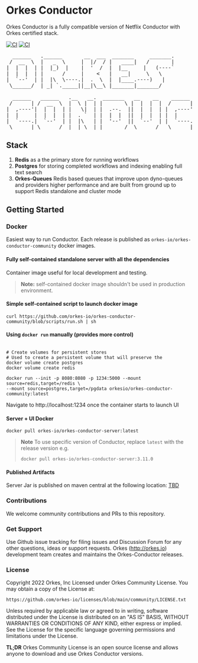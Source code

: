 # Orkes Conductor
Orkes Conductor is a fully compatible version of Netflix Conductor with Orkes certified stack.

[![CI](https://github.com/orkes-io/orkes-conductor-community/actions/workflows/ci.yaml/badge.svg)](https://github.com/orkes-io/orkes-conductor-community/actions/workflows/ci.yml)
[![CI](https://img.shields.io/badge/license-orkes%20community%20license-green)](https://github.com/orkes-io/licenses/blob/main/community/LICENSE.txt)


<pre>
  ______   .______       __  ___  _______     _______.
 /  __  \  |   _  \     |  |/  / |   ____|   /       |
|  |  |  | |  |_)  |    |  '  /  |  |__     |   (----`
|  |  |  | |      /     |    <   |   __|     \   \    
|  `--'  | |  |\  \----.|  .  \  |  |____.----)   |   
 \______/  | _| `._____||__|\__\ |_______|_______/    
                                                      
  ______   ______   .__   __.  _______   __    __    ______ .___________.  ______   .______      
 /      | /  __  \  |  \ |  | |       \ |  |  |  |  /      ||           | /  __  \  |   _  \     
|  ,----'|  |  |  | |   \|  | |  .--.  ||  |  |  | |  ,----'`---|  |----`|  |  |  | |  |_)  |    
|  |     |  |  |  | |  . `  | |  |  |  ||  |  |  | |  |         |  |     |  |  |  | |      /     
|  `----.|  `--'  | |  |\   | |  '--'  ||  `--'  | |  `----.    |  |     |  `--'  | |  |\  \----.
 \______| \______/  |__| \__| |_______/  \______/   \______|    |__|      \______/  | _| `._____| 
</pre>

## Stack
1. **Redis** as a the primary store for running workflows
2. **Postgres** for storing completed workflows and indexing enabling full text search
3. **Orkes-Queues** Redis based queues that improve upon dyno-queues and providers higher performance and are built from ground up to support Redis standalone and cluster mode

## Getting Started
### Docker
Easiest way to run Conductor.  Each release is published as `orkes-io/orkes-conductor-community` docker images. 

#### Fully self-contained standalone server with all the dependencies
Container image useful for local development and testing.  
>**Note:** self-contained docker image shouldn't be used in production environment.

#### Simple self-contained script to launch docker image
```shell
curl https://github.com/orkes-io/orkes-conductor-community/blob/scripts/run.sh | sh
```
#### Using `docker run` manually (provides more control)
```shell

# Create volumes for persistent stores
# Used to create a persistent volume that will preserve the 
docker volume create postgres
docker volume create redis

docker run --init -p 8080:8080 -p 1234:5000 --mount source=redis,target=/redis \
--mount source=postgres,target=/pgdata orkesio/orkes-conductor-community:latest
```
Navigate to http://localhost:1234 once the container starts to launch UI

#### Server + UI Docker
```shell
docker pull orkes-io/orkes-conductor-server:latest
```
>**Note** To use specific version of Conductor, replace `latest` with the release version
> e.g. 
> 
> ```docker pull orkes-io/orkes-conductor-server:3.11.0```

#### Published Artifacts
Server Jar is published on maven central at the following location:
[TBD](http://orkes.io)

### Contributions
We welcome community contributions and PRs to this repository.

### Get Support 
Use Github issue tracking for filing issues and Discussion Forum for any other questions, ideas or support requests.
Orkes (http://orkes.io) development team creates and maintains the Orkes-Conductor releases.

### License
Copyright 2022 Orkes, Inc
Licensed under Orkes Community License.  You may obtain a copy of the License at:
```
https://github.com/orkes-io/licenses/blob/main/community/LICENSE.txt
```
Unless required by applicable law or agreed to in writing, software distributed under the License is distributed on an "AS IS" BASIS, WITHOUT WARRANTIES OR CONDITIONS OF ANY KIND, either express or implied. See the License for the specific language governing permissions and limitations under the License.

**TL;DR**
Orkes Community License is an open source license and allows anyone to download and use Orkes Conductor versions.
